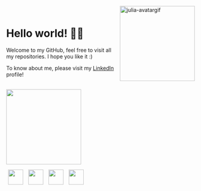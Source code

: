 <br>
<img align="right" height="200cm" src="https://user-images.githubusercontent.com/119365652/206827222-a1e5495f-af2f-4597-86cd-adc5cda8bd07.gif" alt="julia-avatargif">

<br>
<h1>Hello world! 👋🏻</h1>
<p>Welcome to my GitHub, feel free to visit all my repositories. I hope you like it :)</p>
<p>To know about me, please visit my <a href="https://www.linkedin.com/in/hijuliacs">LinkedIn</a> profile!</p>
<br>

<img align="center" height="200cm" src="https://github-readme-stats.vercel.app/api?username=hijuliacs&show_icons=true&theme=ocean_dark">
<br>

<img height="40cm" hspace="5" src="https://cdn.jsdelivr.net/gh/devicons/devicon/icons/html5/html5-original.svg"/> <img height="40cm" hspace="5" src="https://cdn.jsdelivr.net/gh/devicons/devicon/icons/css3/css3-original.svg"/> <img height="40cm" hspace="5" src="https://cdn.jsdelivr.net/gh/devicons/devicon/icons/figma/figma-original.svg"/> <img height="40cm" hspace="5" src="https://user-images.githubusercontent.com/119365652/206835865-fcf594ea-bd03-4d5d-acaf-c4a5c0c8cc67.png"/>
